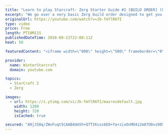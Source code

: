 ```yaml
---
title: "Learn to play Starcraft: Zerg Starter Guide #2 [BUILD ORDER] (Updated 2017 LOTV)"
excerpt: "We go over a very basic Zerg build order designed to get you into the midgame with a good economy and options. These guides are in no particular order, nor are they meant for COMPLETELY NEW (less than 10 games) players, instead are all meant to help improve generally!"
originalUrl: https://youtube.com/watch?v=Jb-fmYlR6fI
type: video
price: Free
length: PT10M11S
publishedDateTime: 2018-09-21T22:08:11Z
heat: 50

featuredContent: "<iframe width=\"800\" height=\"500\" frameborder=\"0\" src=\"https://www.youtube.com/embed/Jb-fmYlR6fI\" allow=\"accelerometer; autoplay; encrypted-media; gyroscope; picture-in-picture\" allowfullscreen></iframe>"

provider:
  name: WinterStarcraft
  domain: youtube.com

topics:
  - StarCraft 2
  - Zerg

images:
  - url: https://i.ytimg.com/vi/Jb-fmYlR6fI/maxresdefault.jpg
    width: 1280
    height: 720
    isCached: true

secured: "A9jJ50q/ZWvFuqt5CAAB4Um5h+Q7TIKsss6EO+Ya+zixOnMO4z2m87O0vs909birzZLsRC02I9WdL4Z/Nwc9coH6AdChQkwI5lMiqrEp04RZtwMl+EChv51UOn45H9a3ejH/1uVGR1HEwhjosaLFZAR68gKGm+wsSc5tVJe6FWGUA0Q6QYasNBQJnN58AR/bkRTmJ7VOUPkLyhbSuoaxWjs6LDK9JsigmC+rSwXAv3yYEgv2kBhKZFx6C+uy6yf2whqzY7wZ+XqLRKO12ay2EqUQ0uNb4z7ar4IKEQR7JX1CooKEZhmpUDBjVm0CZ4e0Z4c5qpiie0qGSgMghPPjdLiLr6x71fXa2fR02BRjcVo/TYDwD5Ubj/ADPi6Q/q6SUV64gTM3AH6VvgHiJdd46crS5Q+G3VM+oe4Hgvo5svA=;21zDHJnnpF44fp4H0HAtEQ=="
---
```


